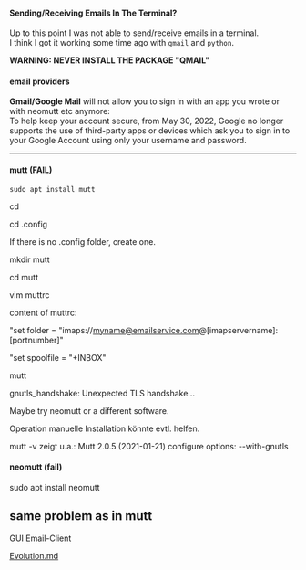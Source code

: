 #### Sending/Receiving Emails In The Terminal?

Up to this point I was not able to send/receive emails in a terminal.\
I think I got it working some time ago with `gmail` and `python`.

**WARNING: NEVER INSTALL THE PACKAGE "QMAIL"**

#### email providers

**Gmail/Google Mail** will not allow you to sign in with an app you wrote or with neomutt etc anymore:\
To help keep your account secure, from May 30, 2022, ​​Google no longer supports the use of third-party apps or devices which ask you to sign in to your Google Account using only your username and password.

***
#### mutt (FAIL)
```
sudo apt install mutt
```
cd

cd .config

If there is no .config folder, create one.

mkdir mutt

cd mutt

vim muttrc

content of muttrc:

"set folder = "imaps://myname@emailservice.com@[imapservername]:[portnumber]"

"set spoolfile = "+INBOX"

mutt

gnutls_handshake: Unexpected TLS handshake...

Maybe try neomutt or a different software.

Operation manuelle Installation könnte evtl. helfen.

mutt -v zeigt u.a.:
Mutt 2.0.5 (2021-01-21)
configure options: --with-gnutls

#### neomutt (fail)

sudo apt install neomutt

same problem as in mutt
-------------------------------------------------------------------------------------------------

GUI Email-Client

[Evolution.md](evolution.md)
